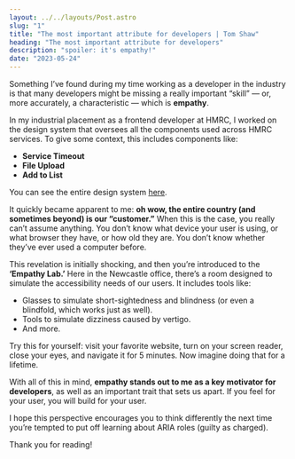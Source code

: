```yaml
---
layout: ../../layouts/Post.astro
slug: "1"
title: "The most important attribute for developers | Tom Shaw"
heading: "The most important attribute for developers"
description: "spoiler: it's empathy!"
date: "2023-05-24"
---
```

Something I’ve found during my time working as a developer in the industry is that many developers might be missing a really important “skill” — or, more accurately, a characteristic — which is **empathy**.

In my industrial placement as a frontend developer at HMRC, I worked on the design system that oversees all the components used across HMRC services. To give some context, this includes components like:

- **Service Timeout**
- **File Upload**
- **Add to List**

You can see the entire design system [here](https://design.tax.service.gov.uk/). 

It quickly became apparent to me: **oh wow, the entire country (and sometimes beyond) is our “customer.”** When this is the case, you really can’t assume anything. You don’t know what device your user is using, or what browser they have, or how old they are. You don’t know whether they’ve ever used a computer before.

This revelation is initially shocking, and then you’re introduced to the **‘Empathy Lab.’** Here in the Newcastle office, there’s a room designed to simulate the accessibility needs of our users. It includes tools like:

- Glasses to simulate short-sightedness and blindness (or even a blindfold, which works just as well).
- Tools to simulate dizziness caused by vertigo.
- And more.

Try this for yourself: visit your favorite website, turn on your screen reader, close your eyes, and navigate it for 5 minutes. Now imagine doing that for a lifetime.

With all of this in mind, **empathy stands out to me as a key motivator for developers**, as well as an important trait that sets us apart. If you feel for your user, you will build for your user.

I hope this perspective encourages you to think differently the next time you’re tempted to put off learning about ARIA roles (guilty as charged). 

Thank you for reading!
